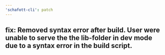```yaml
---
'schafott-cli': patch
---
```


fix: Removed syntax error after build. User were unable to serve the the lib-folder in dev mode due to a syntax error in the build script.
---
